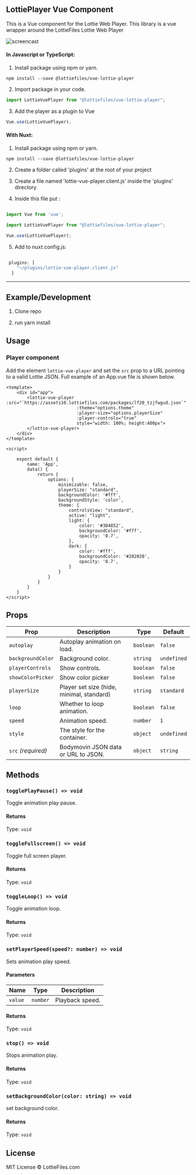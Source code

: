 ## LottiePlayer Vue Component

This is a Vue component for the Lottie Web Player. This library is a vue wrapper around the LottieFiles Lottie Web Player

![screencast](https://github.com/LottieFiles/lottie-vue/blob/master/demo.gif)

#### In Javascript or TypeScript:

1. Install package using npm or yarn.

```shell
npm install --save @lottiefiles/vue-lottie-player
```

2. Import package in your code.

```javascript
import LottieVuePlayer from "@lottiefiles/vue-lottie-player";
```

3. Add the player as a plugin to Vue
``` javascript
Vue.use(LottieVuePlayer);
```

#### With Nuxt:

1. Install package using npm or yarn.

```shell
npm install --save @lottiefiles/vue-lottie-player
```

2. Create a folder called 'plugins' at the root of your project

3. Create a file named 'lottie-vue-player.client.js' inside the 'plugins' directory

4. Inside this file put :

```javascript

import Vue from 'vue';

import LottieVuePlayer from "@lottiefiles/vue-lottie-player";

Vue.use(LottieVuePlayer);

```

5. Add to nuxt.config.js:

```javascript

 plugins: [
    "~/plugins/lottie-vue-player.client.js"
  ]

```

---

## Example/Development

1. Clone repo

2. run yarn install

## Usage

### Player component

Add the element `lottie-vue-player` and set the `src` prop to a URL pointing to a valid Lottie JSON. Full example of an App.vue file is shown below.

```vue
<template>
    <div id="app">
        <lottie-vue-player :src="`https://assets10.lottiefiles.com/packages/lf20_tzjfwgud.json`"
                           :theme="options.theme"
                           :player-size="options.playerSize"
                           :player-controls="true"
                           style="width: 100%; height:400px">
        </lottie-vue-player>
    </div>
</template>

<script>

    export default {
        name: 'App',
        data() {
            return {
                options: {
                    minimizable: false,
                    playerSize: "standard",
                    backgroundColor: '#fff',
                    backgroundStyle: 'color',
                    theme: {
                        controlsView: "standard",
                        active: "light",
                        light: {
                            color: '#3D4852',
                            backgroundColor: '#fff',
                            opacity: '0.7',
                        },
                        dark: {
                            color: '#fff',
                            backgroundColor: '#202020',
                            opacity: '0.7',
                        }
                    }
                }
            }
        }
    }
</script>

```

## Props

| Prop                 | Description                                                            | Type               | Default     |
| -------------------- | ---------------------------------------------------------------------- | ------------------ | ----------- |
| `autoplay`           | Autoplay animation on load.                                            | `boolean`          | `false`     |
| `backgroundColor`    | Background color.                                                      | `string`           | `undefined` |
| `playerControls`     | Show controls.                                                         | `boolean`          | `false`     |
| `showColorPicker`    | Show color picker                                                      | `boolean`          | `false`     |
| `playerSize`         | Player set size  (hide, minimal, standard)                             | `string`           | `standard`  |
| `loop`               | Whether to loop animation.                                             | `boolean`          | `false`     |
| `speed`              | Animation speed.                                                       | `number`           | `1`         |
| `style`              | The style for the container.                                           | `object`           | `undefined` |
| `src` _(required)_   | Bodymovin JSON data or URL to JSON.                                    | `object` | `string`| `undefined` |

## Methods

### `togglePlayPause() => void`

Toggle animation play pause.

#### Returns

Type: `void`

### `toggleFullscreen() => void`

Toggle full screen player.

#### Returns

Type: `void`
### `toggleLoop() => void`

Toggle animation loop.

#### Returns

Type: `void`

### `setPlayerSpeed(speed?: number) => void`

Sets animation play speed.

#### Parameters

| Name    | Type     | Description     |
| ------- | -------- | --------------- |
| `value` | `number` | Playback speed. |

#### Returns

Type: `void`

### `stop() => void`

Stops animation play.

#### Returns

Type: `void`

### `setBackgroundColor(color: string) => void`

set background color.

#### Returns

Type: `void`
## License

MIT License © LottieFiles.com
